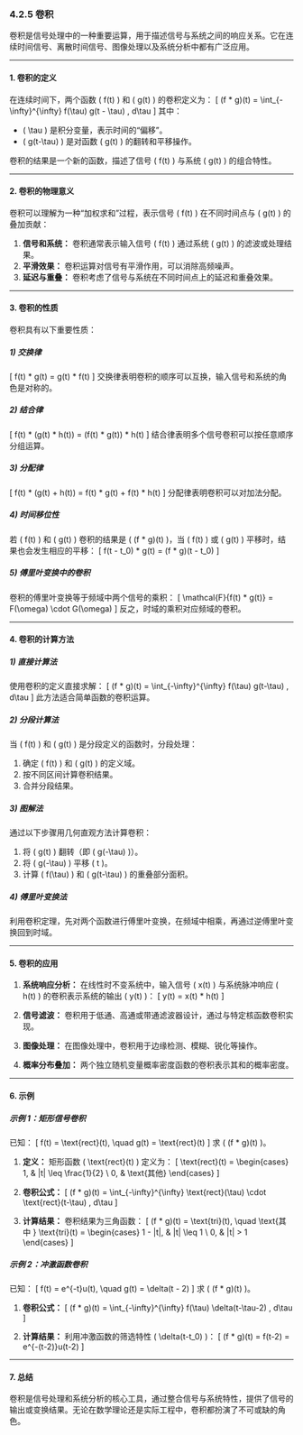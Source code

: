 ### **4.2.5 卷积**

卷积是信号处理中的一种重要运算，用于描述信号与系统之间的响应关系。它在连续时间信号、离散时间信号、图像处理以及系统分析中都有广泛应用。

---

#### **1. 卷积的定义**
在连续时间下，两个函数 \( f(t) \) 和 \( g(t) \) 的卷积定义为：
\[
(f * g)(t) = \int_{-\infty}^{\infty} f(\tau) g(t - \tau) \, d\tau
\]
其中：
- \( \tau \) 是积分变量，表示时间的“偏移”。
- \( g(t-\tau) \) 是对函数 \( g(t) \) 的翻转和平移操作。

卷积的结果是一个新的函数，描述了信号 \( f(t) \) 与系统 \( g(t) \) 的组合特性。

---

#### **2. 卷积的物理意义**
卷积可以理解为一种“加权求和”过程，表示信号 \( f(t) \) 在不同时间点与 \( g(t) \) 的叠加贡献：
1. **信号和系统：** 卷积通常表示输入信号 \( f(t) \) 通过系统 \( g(t) \) 的滤波或处理结果。
2. **平滑效果：** 卷积运算对信号有平滑作用，可以消除高频噪声。
3. **延迟与重叠：** 卷积考虑了信号与系统在不同时间点上的延迟和重叠效果。

---

#### **3. 卷积的性质**
卷积具有以下重要性质：

##### **1) 交换律**
\[
f(t) * g(t) = g(t) * f(t)
\]
交换律表明卷积的顺序可以互换，输入信号和系统的角色是对称的。

##### **2) 结合律**
\[
f(t) * (g(t) * h(t)) = (f(t) * g(t)) * h(t)
\]
结合律表明多个信号卷积可以按任意顺序分组运算。

##### **3) 分配律**
\[
f(t) * (g(t) + h(t)) = f(t) * g(t) + f(t) * h(t)
\]
分配律表明卷积可以对加法分配。

##### **4) 时间移位性**
若 \( f(t) \) 和 \( g(t) \) 卷积的结果是 \( (f * g)(t) \)，当 \( f(t) \) 或 \( g(t) \) 平移时，结果也会发生相应的平移：
\[
f(t - t_0) * g(t) = (f * g)(t - t_0)
\]

##### **5) 傅里叶变换中的卷积**
卷积的傅里叶变换等于频域中两个信号的乘积：
\[
\mathcal{F}\{f(t) * g(t)\} = F(\omega) \cdot G(\omega)
\]
反之，时域的乘积对应频域的卷积。

---

#### **4. 卷积的计算方法**

##### **1) 直接计算法**
使用卷积的定义直接求解：
\[
(f * g)(t) = \int_{-\infty}^{\infty} f(\tau) g(t-\tau) \, d\tau
\]
此方法适合简单函数的卷积运算。

##### **2) 分段计算法**
当 \( f(t) \) 和 \( g(t) \) 是分段定义的函数时，分段处理：
1. 确定 \( f(t) \) 和 \( g(t) \) 的定义域。
2. 按不同区间计算卷积结果。
3. 合并分段结果。

##### **3) 图解法**
通过以下步骤用几何直观方法计算卷积：
1. 将 \( g(t) \) 翻转（即 \( g(-\tau) \)）。
2. 将 \( g(-\tau) \) 平移 \( t \)。
3. 计算 \( f(\tau) \) 和 \( g(t-\tau) \) 的重叠部分面积。

##### **4) 傅里叶变换法**
利用卷积定理，先对两个函数进行傅里叶变换，在频域中相乘，再通过逆傅里叶变换回到时域。

---

#### **5. 卷积的应用**
1. **系统响应分析：**
   在线性时不变系统中，输入信号 \( x(t) \) 与系统脉冲响应 \( h(t) \) 的卷积表示系统的输出 \( y(t) \)：
   \[
   y(t) = x(t) * h(t)
   \]

2. **信号滤波：**
   卷积用于低通、高通或带通滤波器设计，通过与特定核函数卷积实现。

3. **图像处理：**
   在图像处理中，卷积用于边缘检测、模糊、锐化等操作。

4. **概率分布叠加：**
   两个独立随机变量概率密度函数的卷积表示其和的概率密度。

---

#### **6. 示例**

##### **示例 1：矩形信号卷积**
已知：
\[
f(t) = \text{rect}(t), \quad g(t) = \text{rect}(t)
\]
求 \( (f * g)(t) \)。

1. **定义：**
矩形函数 \( \text{rect}(t) \) 定义为：
\[
\text{rect}(t) = 
\begin{cases}
1, & |t| \leq \frac{1}{2} \\
0, & \text{其他}
\end{cases}
\]

2. **卷积公式：**
\[
(f * g)(t) = \int_{-\infty}^{\infty} \text{rect}(\tau) \cdot \text{rect}(t-\tau) \, d\tau
\]

3. **计算结果：**
卷积结果为三角函数：
\[
(f * g)(t) = \text{tri}(t), \quad \text{其中 } \text{tri}(t) = 
\begin{cases}
1 - |t|, & |t| \leq 1 \\
0, & |t| > 1
\end{cases}
\]

##### **示例 2：冲激函数卷积**
已知：
\[
f(t) = e^{-t}u(t), \quad g(t) = \delta(t - 2)
\]
求 \( (f * g)(t) \)。

1. **卷积公式：**
\[
(f * g)(t) = \int_{-\infty}^{\infty} f(\tau) \delta(t-\tau-2) \, d\tau
\]

2. **计算结果：**
利用冲激函数的筛选特性 \( \delta(t-t_0) \)：
\[
(f * g)(t) = f(t-2) = e^{-(t-2)}u(t-2)
\]

---

#### **7. 总结**
卷积是信号处理和系统分析的核心工具，通过整合信号与系统特性，提供了信号的输出或变换结果。无论在数学理论还是实际工程中，卷积都扮演了不可或缺的角色。